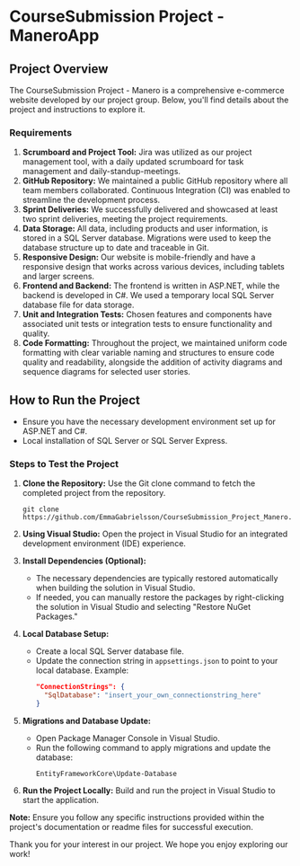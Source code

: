 # CourseSubmission Project - ManeroApp

## Project Overview
The CourseSubmission Project - Manero is a comprehensive e-commerce website developed by our project group. Below, you'll find details about the project and instructions to explore it.

### Requirements
1. **Scrumboard and Project Tool:** Jira was utilized as our project management tool, with a daily updated scrumboard for task management and daily-standup-meetings.
2. **GitHub Repository:** We maintained a public GitHub repository where all team members collaborated. Continuous Integration (CI) was enabled to streamline the development process.
3. **Sprint Deliveries:** We successfully delivered and showcased at least two sprint deliveries, meeting the project requirements.
4. **Data Storage:** All data, including products and user information, is stored in a SQL Server database. Migrations were used to keep the database structure up to date and traceable in Git.
5. **Responsive Design:** Our website is mobile-friendly and have a responsive design that works across various devices, including tablets and larger screens.
6. **Frontend and Backend:** The frontend is written in ASP.NET, while the backend is developed in C#. We used a temporary local SQL Server database file for data storage.
7. **Unit and Integration Tests:** Chosen features and components have associated unit tests or integration tests to ensure functionality and quality.
8. **Code Formatting:** Throughout the project, we maintained uniform code formatting with clear variable naming and structures to ensure code quality and readability, alongside the addition of activity diagrams and sequence diagrams for selected user stories.


## How to Run the Project 
- Ensure you have the necessary development environment set up for ASP.NET and C#.
- Local installation of SQL Server or SQL Server Express.

### Steps to Test the Project
1. **Clone the Repository:** Use the Git clone command to fetch the completed project from the repository.
    ```
    git clone https://github.com/EmmaGabrielsson/CourseSubmission_Project_Manero.git
    ```
3. **Using Visual Studio:** Open the project in Visual Studio for an integrated development environment (IDE) experience.

4. **Install Dependencies (Optional):**
    - The necessary dependencies are typically restored automatically when building the solution in Visual Studio.
    - If needed, you can manually restore the packages by right-clicking the solution in Visual Studio and selecting "Restore NuGet Packages."

5. **Local Database Setup:**
    - Create a local SQL Server database file.
    - Update the connection string in `appsettings.json` to point to your local database. 
      Example:
      ```json
      "ConnectionStrings": {
        "SqlDatabase": "insert_your_own_connectionstring_here"
      }
      ```
      
6. **Migrations and Database Update:**
    - Open Package Manager Console in Visual Studio.
    - Run the following command to apply migrations and update the database:
      ```
      EntityFrameworkCore\Update-Database
      ```

7. **Run the Project Locally:** Build and run the project in Visual Studio to start the application.

**Note:** Ensure you follow any specific instructions provided within the project's documentation or readme files for successful execution.

Thank you for your interest in our project. We hope you enjoy exploring our work!



